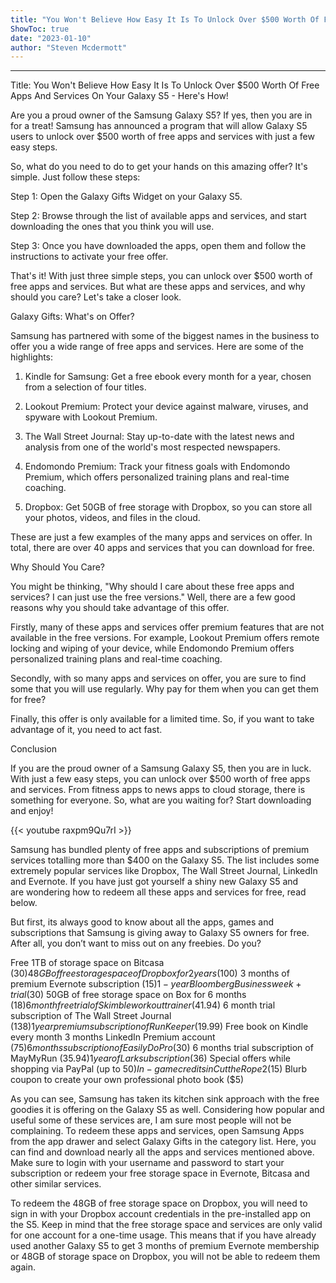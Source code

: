 ```yaml
---
title: "You Won't Believe How Easy It Is To Unlock Over $500 Worth Of Free Apps And Services On Your Galaxy S5 - Here's How!"
ShowToc: true 
date: "2023-01-10"
author: "Steven Mcdermott"
---
```

*****
Title: You Won't Believe How Easy It Is To Unlock Over $500 Worth Of Free Apps And Services On Your Galaxy S5 - Here's How!

Are you a proud owner of the Samsung Galaxy S5? If yes, then you are in for a treat! Samsung has announced a program that will allow Galaxy S5 users to unlock over $500 worth of free apps and services with just a few easy steps.

So, what do you need to do to get your hands on this amazing offer? It's simple. Just follow these steps:

Step 1: Open the Galaxy Gifts Widget on your Galaxy S5.

Step 2: Browse through the list of available apps and services, and start downloading the ones that you think you will use.

Step 3: Once you have downloaded the apps, open them and follow the instructions to activate your free offer.

That's it! With just three simple steps, you can unlock over $500 worth of free apps and services. But what are these apps and services, and why should you care? Let's take a closer look.

Galaxy Gifts: What's on Offer?

Samsung has partnered with some of the biggest names in the business to offer you a wide range of free apps and services. Here are some of the highlights:

1. Kindle for Samsung: Get a free ebook every month for a year, chosen from a selection of four titles.

2. Lookout Premium: Protect your device against malware, viruses, and spyware with Lookout Premium.

3. The Wall Street Journal: Stay up-to-date with the latest news and analysis from one of the world's most respected newspapers.

4. Endomondo Premium: Track your fitness goals with Endomondo Premium, which offers personalized training plans and real-time coaching.

5. Dropbox: Get 50GB of free storage with Dropbox, so you can store all your photos, videos, and files in the cloud.

These are just a few examples of the many apps and services on offer. In total, there are over 40 apps and services that you can download for free.

Why Should You Care?

You might be thinking, "Why should I care about these free apps and services? I can just use the free versions." Well, there are a few good reasons why you should take advantage of this offer.

Firstly, many of these apps and services offer premium features that are not available in the free versions. For example, Lookout Premium offers remote locking and wiping of your device, while Endomondo Premium offers personalized training plans and real-time coaching.

Secondly, with so many apps and services on offer, you are sure to find some that you will use regularly. Why pay for them when you can get them for free?

Finally, this offer is only available for a limited time. So, if you want to take advantage of it, you need to act fast.

Conclusion

If you are the proud owner of a Samsung Galaxy S5, then you are in luck. With just a few easy steps, you can unlock over $500 worth of free apps and services. From fitness apps to news apps to cloud storage, there is something for everyone. So, what are you waiting for? Start downloading and enjoy!

{{< youtube raxpm9Qu7rI >}} 



Samsung has bundled plenty of free apps and subscriptions of premium services totalling more than $400 on the Galaxy S5. The list includes some extremely popular services like Dropbox, The Wall Street Journal, LinkedIn and Evernote. If you have just got yourself a shiny new Galaxy S5 and are wondering how to redeem all these apps and services for free, read below.

But first, its always good to know about all the apps, games and subscriptions that Samsung is giving away to Galaxy S5 owners for free. After all, you don’t want to miss out on any freebies. Do you?

 

Free 1TB of storage space on Bitcasa ($30)
48GB of free storage space of Dropbox for 2 years ($100)
3 months of premium Evernote subscription (15$)
1-year Bloomberg Businessweek+ trial ($30)
50GB of free storage space on Box for 6 months ($18)
6 month free trial of Skimble workout trainer ($41.94)
6 month trial subscription of The Wall Street Journal ($138)
1 year premium subscription of RunKeeper ($19.99)
Free book on Kindle every month
3 months LinkedIn Premium account ($75)
6 months subscription of EasilyDo Pro ($30)
6 months trial subscription of MayMyRun ($35.94)
1 year of Lark subscription ($36)
Special offers while shopping via PayPal (up to $50)
In-game credits in Cut the Rope 2 ($15)
Blurb coupon to create your own professional photo book ($5)



As you can see, Samsung has taken its kitchen sink approach with the free goodies it is offering on the Galaxy S5 as well. Considering how popular and useful some of these services are, I am sure most people will not be complaining.
To redeem these apps and services, open Samsung Apps from the app drawer and select Galaxy Gifts in the category list. Here, you can find and download nearly all the apps and services mentioned above. Make sure to login with your username and password to start your subscription or redeem your free storage space in Evernote, Bitcasa and other similar services.

To redeem the 48GB of free storage space on Dropbox, you will need to sign in with your Dropbox account credentials in the pre-installed app on the S5. Keep in mind that the free storage space and services are only valid for one account for a one-time usage. This means that if you have already used another Galaxy S5 to get 3 months of premium Evernote membership or 48GB of storage space on Dropbox, you will not be able to redeem them again.





